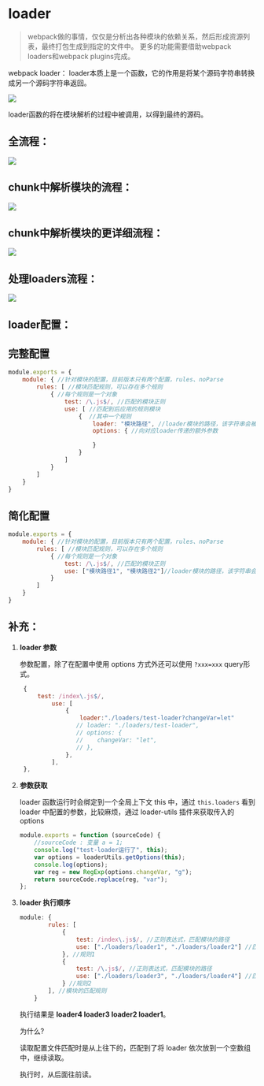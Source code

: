 # loader

> webpack做的事情，仅仅是分析出各种模块的依赖关系，然后形成资源列表，最终打包生成到指定的文件中。
> 更多的功能需要借助webpack loaders和webpack plugins完成。

webpack loader： loader本质上是一个函数，它的作用是将某个源码字符串转换成另一个源码字符串返回。

![](https://qwq9527.gitee.io/resource/imgs/2020-01-13-10-39-24.png)

loader函数的将在模块解析的过程中被调用，以得到最终的源码。

## **全流程：**

![](https://qwq9527.gitee.io/resource/imgs/2020-01-13-09-28-52.png)

## **chunk中解析模块的流程：**

![](https://qwq9527.gitee.io/resource/imgs/2020-01-13-09-29-08.png)

## **chunk中解析模块的更详细流程：**

![](https://qwq9527.gitee.io/resource/imgs/2020-01-13-09-35-44.png)

## **处理loaders流程：**

![](https://qwq9527.gitee.io/resource/imgs/2020-01-13-10-29-54.png)

## **loader配置：**

## **完整配置**

```js
module.exports = {
    module: { //针对模块的配置，目前版本只有两个配置，rules、noParse
        rules: [ //模块匹配规则，可以存在多个规则
            { //每个规则是一个对象
                test: /\.js$/, //匹配的模块正则
                use: [ //匹配到后应用的规则模块
                    {  //其中一个规则
                        loader: "模块路径", //loader模块的路径，该字符串会被放置到require中
                        options: { //向对应loader传递的额外参数

                        }
                    }
                ]
            }
        ]
    }
}
```

## **简化配置**

```js
module.exports = {
    module: { //针对模块的配置，目前版本只有两个配置，rules、noParse
        rules: [ //模块匹配规则，可以存在多个规则
            { //每个规则是一个对象
                test: /\.js$/, //匹配的模块正则
                use: ["模块路径1", "模块路径2"]//loader模块的路径，该字符串会被放置到require中
            }
        ]
    }
}
```

## **补充**：

1. **loader 参数**

   参数配置，除了在配置中使用 options 方式外还可以使用 `?xxx=xxx` query形式。

   ```js
    {
        test: /index\.js$/,
            use: [
                {
                    loader:"./loaders/test-loader?changeVar=let"
                   // loader: "./loaders/test-loader",
                   // options: {
                   //    changeVar: "let",
                   // },
                },
            ],
    },
   ```

   

2. **参数获取**

   loader 函数运行时会绑定到一个全局上下文 this 中，通过 `this.loaders` 看到 loader 中配置的参数，比较麻烦，通过 loader-utils 插件来获取传入的 options

   ```js
   module.exports = function (sourceCode) {
       //sourceCode : 变量 a = 1;
       console.log("test-loader运行了", this);
       var options = loaderUtils.getOptions(this);
       console.log(options);
       var reg = new RegExp(options.changeVar, "g");
       return sourceCode.replace(reg, "var");
   };
   ```


3. **loader 执行顺序**

   ```js
   module: {
           rules: [
               {
                   test: /index\.js$/, //正则表达式，匹配模块的路径
                   use: ["./loaders/loader1", "./loaders/loader2"] //匹配到了之后，使用哪些加载器
               }, //规则1
               {
                   test: /\.js$/, //正则表达式，匹配模块的路径
                   use: ["./loaders/loader3", "./loaders/loader4"] //匹配到了之后，使用哪些加载器
               } //规则2
           ], //模块的匹配规则
       }
   ```

   执行结果是 **loader4 loader3 loader2 loader1**。

   为什么? 

   读取配置文件匹配时是从上往下的，匹配到了将 loader 依次放到一个空数组中，继续读取。

   执行时，从后面往前读。

